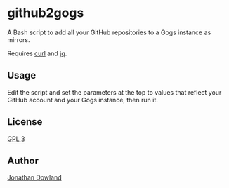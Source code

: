 # github2gogs

A Bash script to add all your GitHub repositories to a Gogs instance as mirrors.

Requires [curl]() and [jq]().

## Usage

Edit the script and set the parameters at the top to values that reflect your
GitHub account and your Gogs instance, then run it.

## License

[GPL 3](LICENSE)

## Author

[Jonathan Dowland](https://jmtd.net/)

[curl]: https://curl.haxx.se/
[jq]: https://stedolan.github.io/jq/
